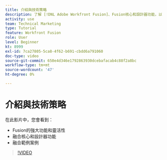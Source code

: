 ```yaml
---
title: 介紹與技術策略
description: 了解 [!DNL Adobe Workfront Fusion]、Fusion核心和設計器功能，以及Fusion範例案例。
activity: use
team: Technical Marketing
type: Tutorial
feature: Workfront Fusion
role: User
level: Beginner
kt: 8999
exl-id: 7ca27805-5ca8-4f62-b691-cbdd6a791060
doc-type: video
source-git-commit: 650e4d346e1792863930dcebafacab4c88f2a8bc
workflow-type: tm+mt
source-wordcount: '47'
ht-degree: 0%

---
```


# 介紹與技術策略

在此影片中，您會看到：

* Fusion的強大功能和靈活性
* 融合核心和設計器功能
* 融合範例案例

>[!VIDEO](https://video.tv.adobe.com/v/335259/?quality=12&learn=on)
